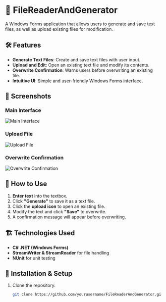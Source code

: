 # 📂 FileReaderAndGenerator

A Windows Forms application that allows users to generate and save text files, as well as upload existing files for modification.

## 🛠 Features
- **Generate Text Files**: Create and save text files with user input.
- **Upload and Edit**: Open an existing text file and modify its contents.
- **Overwrite Confirmation**: Warns users before overwriting an existing file.
- **Intuitive UI**: Simple and user-friendly Windows Forms interface.

## 📸 Screenshots
### Main Interface  
![Main Interface](screenshots/main_interface.png)

### Upload File  
![Upload File](screenshots/upload_file.png)

### Overwrite Confirmation  
![Overwrite Confirmation](screenshots/overwrite_confirmation.png)

## 🚀 How to Use
1. **Enter text** into the textbox.
2. Click **"Generate"** to save it as a text file.
3. Click the **upload icon** to open an existing file.
4. Modify the text and click **"Save"** to overwrite.
5. A confirmation message will appear before overwriting.

## 🏗 Technologies Used
- **C# .NET (Windows Forms)**
- **StreamWriter & StreamReader** for file handling
- **NUnit** for unit testing

## 📝 Installation & Setup
1. Clone the repository:
   ```sh
   git clone https://github.com/yourusername/FileReaderAndGenerator.git
